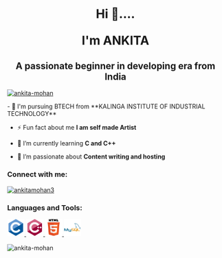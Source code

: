 <h1 align="center">Hi 👋....</p>I'm ANKITA </h1>
<h2 align="center">A passionate beginner in developing era from India</h2> </p>


<p align="left"> <a href="https://github.com/ryo-ma/github-profile-trophy"><img src="https://github-profile-trophy.vercel.app/?username=ankita-mohan" alt="ankita-mohan" /></a> </p>
- 🏫 I'm pursuing BTECH from **KALINGA INSTITUTE OF INDUSTRIAL TECHNOLOGY**

- ⚡ Fun fact about me **I am self made Artist**

- 🌱 I’m currently learning **C and C++**

- 🤝 I’m passionate about **Content writing and hosting**

<h3 align="left">Connect with me:</h3>
<p align="left">
<a href="https://twitter.com/ankitamohan3" target="blank"><img align="center" src="https://raw.githubusercontent.com/rahuldkjain/github-profile-readme-generator/master/src/images/icons/Social/twitter.svg" alt="ankitamohan3" height="30" width="40" /></a>
</p>

<h3 align="left">Languages and Tools:</h3>
<p align="left"> <a href="https://www.cprogramming.com/" target="_blank" rel="noreferrer"> <img src="https://raw.githubusercontent.com/devicons/devicon/master/icons/c/c-original.svg" alt="c" width="40" height="40"/> </a> <a href="https://www.w3schools.com/cpp/" target="_blank" rel="noreferrer"> <img src="https://raw.githubusercontent.com/devicons/devicon/master/icons/cplusplus/cplusplus-original.svg" alt="cplusplus" width="40" height="40"/> </a> <a href="https://www.w3.org/html/" target="_blank" rel="noreferrer"> <img src="https://raw.githubusercontent.com/devicons/devicon/master/icons/html5/html5-original-wordmark.svg" alt="html5" width="40" height="40"/> </a> <a href="https://www.mysql.com/" target="_blank" rel="noreferrer"> <img src="https://raw.githubusercontent.com/devicons/devicon/master/icons/mysql/mysql-original-wordmark.svg" alt="mysql" width="40" height="40"/> </a> </p>

<p><img align="center" src="https://github-readme-stats.vercel.app/api/top-langs?username=ankita-mohan&show_icons=true&locale=en&layout=compact" alt="ankita-mohan" /></p>

